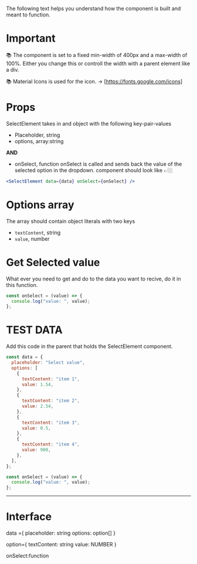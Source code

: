 The following text helps you understand how the component is built and meant to function.

# **Important**

📚 The component is set to a fixed min-width of 400px and a max-width of 100%.
Either you change this or controll the width with a parent element like a div.

📚 Material Icons is used for the icon. -> [https://fonts.google.com/icons]

# **Props**

SelectElement takes in and object with the following key-pair-values

- Placeholder, string
- options, array:string

**AND**

- onSelect, function
  onSelect is called and sends back the value of the selected option in the dropdown.
  component should look like 👉🏼

```jsx
<SelectElement data={data} onSelect={onSelect} />
```

# **Options array**

The array should contain object literals with two keys

- `textContent`, string
- `value`, number

# **Get Selected value**

What ever you need to get and do to the data you want to recive, do it in this function.

```jsx
const onSelect = (value) => {
  console.log("value: ", value);
};
```

# **TEST DATA**

Add this code in the parent that holds the SelectElement component.

```js
const data = {
  placeholder: "Select value",
  options: [
    {
      textContent: "item 1",
      value: 1.54,
    },
    {
      textContent: "item 2",
      value: 2.54,
    },
    {
      textContent: "item 3",
      value: 0.5,
    },
    {
      textContent: "item 4",
      value: 900,
    },
  ],
};

const onSelect = (value) => {
  console.log("value: ", value);
};
```

---

# **Interface**

data ={
placeholder: string
options: option[]
}

option={
textContent: string
value: NUMBER
}

onSelect:function
